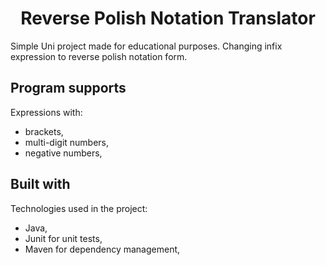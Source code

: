 <h1 align="center" id="title">Reverse Polish Notation Translator</h1>

<p id="description">Simple Uni project made for educational purposes. Changing infix expression to reverse polish notation form.</p>
 <h2>Program supports</h2>

Expressions with:

*   brackets,
*   multi-digit numbers,
*   negative numbers,

 <h2>Built with</h2>

Technologies used in the project:

*   Java,
*   Junit for unit tests,
*   Maven for dependency management,
